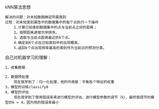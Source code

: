kNN算法思想

	解决的问题：对未知数据确定所属类别
	过程：对未知类别属性中的数据集中的每个点执行一下操作
		1.计算已知类别数据集中的点与当前点之间的距离；
		2。按照距离递增次序排序。
		3。选取与当前点距离最近的k个点。
		4.确定前K个点在已知类别中的出现概率。
		5.返回k个点出现频率最高的类别作为当前点的预测分类。

自己对机器学习的理解：

	1，收集数据

	2，数据预处理
		现在我学到了：归一化处理，他的作用是：平衡各个特征的权重
	3，模型的训练classify0
	4，模型的评估
		现在我学到了使用错误率来进行模型的评估，进行模型参数的调节（k），最终我调节的模型的k = 4，因为他的错误率最小

